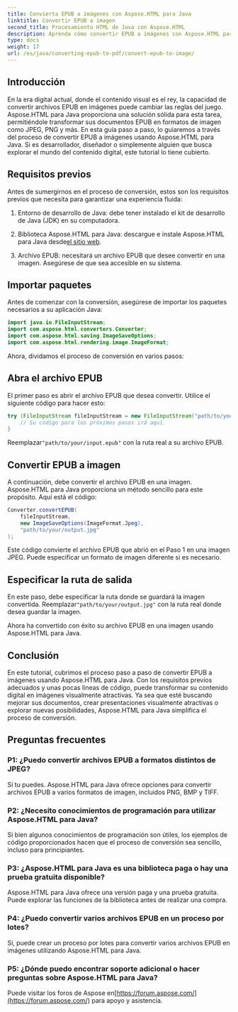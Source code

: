 ```yaml
---
title: Convierta EPUB a imágenes con Aspose.HTML para Java
linktitle: Convertir EPUB a imagen
second_title: Procesamiento HTML de Java con Aspose.HTML
description: Aprenda cómo convertir EPUB a imágenes con Aspose.HTML para Java. Transforma tu contenido digital sin esfuerzo. Guía paso a paso incluida.
type: docs
weight: 17
url: /es/java/converting-epub-to-pdf/convert-epub-to-image/
---
```


## Introducción

En la era digital actual, donde el contenido visual es el rey, la capacidad de convertir archivos EPUB en imágenes puede cambiar las reglas del juego. Aspose.HTML para Java proporciona una solución sólida para esta tarea, permitiéndole transformar sus documentos EPUB en formatos de imagen como JPEG, PNG y más. En esta guía paso a paso, lo guiaremos a través del proceso de convertir EPUB a imágenes usando Aspose.HTML para Java. Si es desarrollador, diseñador o simplemente alguien que busca explorar el mundo del contenido digital, este tutorial lo tiene cubierto.

## Requisitos previos

Antes de sumergirnos en el proceso de conversión, estos son los requisitos previos que necesita para garantizar una experiencia fluida:

1. Entorno de desarrollo de Java: debe tener instalado el kit de desarrollo de Java (JDK) en su computadora.

2.  Biblioteca Aspose.HTML para Java: descargue e instale Aspose.HTML para Java desde[el sitio web](https://releases.aspose.com/html/java/).

3. Archivo EPUB: necesitará un archivo EPUB que desee convertir en una imagen. Asegúrese de que sea accesible en su sistema.

## Importar paquetes

Antes de comenzar con la conversión, asegúrese de importar los paquetes necesarios a su aplicación Java:

```java
import java.io.FileInputStream;
import com.aspose.html.converters.Converter;
import com.aspose.html.saving.ImageSaveOptions;
import com.aspose.html.rendering.image.ImageFormat;
```

Ahora, dividamos el proceso de conversión en varios pasos:

## Abra el archivo EPUB

El primer paso es abrir el archivo EPUB que desea convertir. Utilice el siguiente código para hacer esto:

```java
try (FileInputStream fileInputStream = new FileInputStream("path/to/your/input.epub")) {
    // Su código para los próximos pasos irá aquí.
}
```

 Reemplazar`"path/to/your/input.epub"` con la ruta real a su archivo EPUB.

## Convertir EPUB a imagen

A continuación, debe convertir el archivo EPUB en una imagen. Aspose.HTML para Java proporciona un método sencillo para este propósito. Aquí está el código:

```java
Converter.convertEPUB(
    fileInputStream,
    new ImageSaveOptions(ImageFormat.Jpeg),
    "path/to/your/output.jpg"
);
```

Este código convierte el archivo EPUB que abrió en el Paso 1 en una imagen JPEG. Puede especificar un formato de imagen diferente si es necesario.

## Especificar la ruta de salida

En este paso, debe especificar la ruta donde se guardará la imagen convertida. Reemplazar`"path/to/your/output.jpg"` con la ruta real donde desea guardar la imagen.

Ahora ha convertido con éxito su archivo EPUB en una imagen usando Aspose.HTML para Java.

## Conclusión

En este tutorial, cubrimos el proceso paso a paso de convertir EPUB a imágenes usando Aspose.HTML para Java. Con los requisitos previos adecuados y unas pocas líneas de código, puede transformar su contenido digital en imágenes visualmente atractivas. Ya sea que esté buscando mejorar sus documentos, crear presentaciones visualmente atractivas o explorar nuevas posibilidades, Aspose.HTML para Java simplifica el proceso de conversión.

## Preguntas frecuentes

### P1: ¿Puedo convertir archivos EPUB a formatos distintos de JPEG?
Sí tu puedes. Aspose.HTML para Java ofrece opciones para convertir archivos EPUB a varios formatos de imagen, incluidos PNG, BMP y TIFF.

### P2: ¿Necesito conocimientos de programación para utilizar Aspose.HTML para Java?
Si bien algunos conocimientos de programación son útiles, los ejemplos de código proporcionados hacen que el proceso de conversión sea sencillo, incluso para principiantes.

### P3: ¿Aspose.HTML para Java es una biblioteca paga o hay una prueba gratuita disponible?
Aspose.HTML para Java ofrece una versión paga y una prueba gratuita. Puede explorar las funciones de la biblioteca antes de realizar una compra.

### P4: ¿Puedo convertir varios archivos EPUB en un proceso por lotes?
Sí, puede crear un proceso por lotes para convertir varios archivos EPUB en imágenes utilizando Aspose.HTML para Java.

### P5: ¿Dónde puedo encontrar soporte adicional o hacer preguntas sobre Aspose.HTML para Java?
 Puede visitar los foros de Aspose en[https://forum.aspose.com/](https://forum.aspose.com/) para apoyo y asistencia.